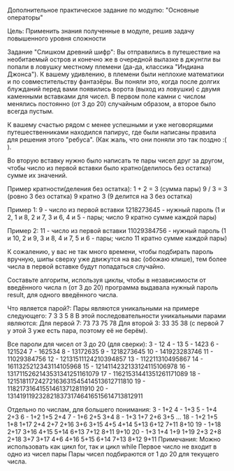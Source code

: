 Дополнительное практическое задание по модулю: "Основные операторы"

Цель: Применить знания полученные в модуле, решив задачу повышенного уровня сложности

Задание "Слишком древний шифр":
Вы отправились в путешествие на необитаемый остров и конечно же в очередной вылазке в джунгли вы попали в ловушку местному племени (да-да, классика "Индиана Джонса").
К вашему удивлению, в племени были неплохие математики и по совместительству фантазёры.
Вы поняли это, когда после долгих блужданий перед вами появились ворота (выход из ловушки) с двумя каменными вставками для чисел.
В первом поле камни с числом менялись постоянно (от 3 до 20) случайным образом, а второе было всегда пустым.

К вашему счастью рядом с менее успешными и уже неговорящими путешественниками находился папирус, где были написаны правила для решения этого "ребуса". (Как жаль, что они поняли это так поздно :( ).

Во вторую вставку нужно было написать те пары чисел друг за другом, чтобы число из первой вставки было кратно(делилось без остатка) сумме их значений.

Пример кратности(деления без остатка):
1 + 2 = 3 (сумма пары)
9 / 3 = 3 (ровно 3 без остатка)
9 кратно 3 (9 делится на 3 без остатка)


Пример 1:
9 - число из первой вставки
1218273645 - нужный пароль (1 и 2, 1 и 8, 2 и 7, 3 и 6, 4 и 5 - пары; число 9 кратно сумме каждой пары)

Пример 2:
11 - число из первой вставки
11029384756 - нужный пароль (1 и 10, 2 и 9, 3 и 8, 4 и 7, 5 и 6 - пары; число 11 кратно сумме каждой пары)


К сожалению, у вас не так много времени, чтобы подбирать пароль вручную, шипы сверху уже движутся на вас (обожаю клише), тем более числа в первой вставке будут попадаться случайно.

Составьте алгоритм, используя циклы, чтобы в независимости от введённого числа n (от 3 до 20) программа выдавала нужный пароль result, для одного введённого числа.

Что является парой?:
Пары являются уникальными на примере следующего:
7 3 3 5 8
В этой последовательности уникальными парами являются:
Для первой 7: 73 73 75 78
Для второй 3: 33 35 38 (с первой 7 у этой 3 уже есть пара, поэтому её не берём).

Все пароли для чисел от 3 до 20 (для сверки):
3 - 12
4 - 13
5 - 1423
6 - 121524
7 - 162534
8 - 13172635
9 - 1218273645
10 - 141923283746
11 - 11029384756
12 - 12131511124210394857
13 - 112211310495867
14 - 1611325212343114105968
15 - 1214114232133124115106978
16 - 1317115262143531341251161079
17 - 11621531441351261171089
18 - 12151811724272163631545414513612711810
19 - 118217316415514613712811910
20 - 13141911923282183731746416515614713812911

Отдельно по числам, для большего понимания:
3 - 1+2
4 - 1+3
5 - 1+4 2+3
6 - 1+2 1+5 2+4
7 - 1+6 2+5 3+4
8 - 1+3 1+7 2+6 3+5
...
18 - 1+2 1+5 1+8 1+17 2+4 2+7 2+16 3+6 3+15 4+5 4+14 5+13 6+12 7+11 8+10
19 - 1+18 2+17 3+16 4+15 5+14 6+13 7+12 8+11 9+10
20 - 1+3 1+4 1+9 1+19 2+3 2+8 2+18 3+7 3+17 4+6 4+16 5+15 6+14 7+13 8+12 9+11
Примечания:
Можно использовать как цикл for, так и цикл while
Первое число не входит в одно из чисел пары
Пары чисел подбираются от 1 до 20 для текущего числа.
